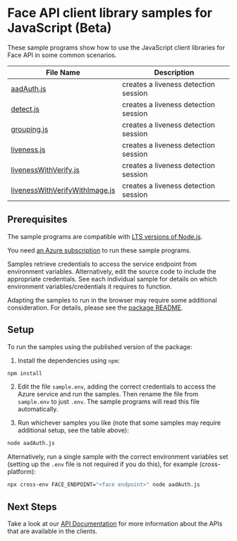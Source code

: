 # Face API client library samples for JavaScript (Beta)

These sample programs show how to use the JavaScript client libraries for Face API in some common scenarios.

| **File Name**                                                 | **Description**                      |
| ------------------------------------------------------------- | ------------------------------------ |
| [aadAuth.js][aadauth]                                         | creates a liveness detection session |
| [detect.js][detect]                                           | creates a liveness detection session |
| [grouping.js][grouping]                                       | creates a liveness detection session |
| [liveness.js][liveness]                                       | creates a liveness detection session |
| [livenessWithVerify.js][livenesswithverify]                   | creates a liveness detection session |
| [livenessWithVerifyWithImage.js][livenesswithverifywithimage] | creates a liveness detection session |

## Prerequisites

The sample programs are compatible with [LTS versions of Node.js](https://github.com/nodejs/release#release-schedule).

You need [an Azure subscription][freesub] to run these sample programs.

Samples retrieve credentials to access the service endpoint from environment variables. Alternatively, edit the source code to include the appropriate credentials. See each individual sample for details on which environment variables/credentials it requires to function.

Adapting the samples to run in the browser may require some additional consideration. For details, please see the [package README][package].

## Setup

To run the samples using the published version of the package:

1. Install the dependencies using `npm`:

```bash
npm install
```

2. Edit the file `sample.env`, adding the correct credentials to access the Azure service and run the samples. Then rename the file from `sample.env` to just `.env`. The sample programs will read this file automatically.

3. Run whichever samples you like (note that some samples may require additional setup, see the table above):

```bash
node aadAuth.js
```

Alternatively, run a single sample with the correct environment variables set (setting up the `.env` file is not required if you do this), for example (cross-platform):

```bash
npx cross-env FACE_ENDPOINT="<face endpoint>" node aadAuth.js
```

## Next Steps

Take a look at our [API Documentation][apiref] for more information about the APIs that are available in the clients.

[aadauth]: https://github.com/Azure/azure-sdk-for-js/blob/main/sdk/face/ai-vision-face-rest/samples/v1-beta/javascript/aadAuth.js
[detect]: https://github.com/Azure/azure-sdk-for-js/blob/main/sdk/face/ai-vision-face-rest/samples/v1-beta/javascript/detect.js
[grouping]: https://github.com/Azure/azure-sdk-for-js/blob/main/sdk/face/ai-vision-face-rest/samples/v1-beta/javascript/grouping.js
[liveness]: https://github.com/Azure/azure-sdk-for-js/blob/main/sdk/face/ai-vision-face-rest/samples/v1-beta/javascript/liveness.js
[livenesswithverify]: https://github.com/Azure/azure-sdk-for-js/blob/main/sdk/face/ai-vision-face-rest/samples/v1-beta/javascript/livenessWithVerify.js
[livenesswithverifywithimage]: https://github.com/Azure/azure-sdk-for-js/blob/main/sdk/face/ai-vision-face-rest/samples/v1-beta/javascript/livenessWithVerifyWithImage.js
[apiref]: https://aka.ms/azsdk-javascript-face-ref
[freesub]: https://azure.microsoft.com/free/
[package]: https://github.com/Azure/azure-sdk-for-js/tree/main/sdk/face/ai-vision-face-rest/README.md

